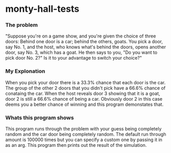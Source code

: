 # monty-hall-tests

### The problem
"Suppose you're on a game show, and you're given the choice of three doors: Behind one door is a car; behind the others, goats. You pick a door, say No. 1, and the host, who knows what's behind the doors, opens another door, say No. 3, which has a goat. He then says to you, "Do you want to pick door No. 2?" Is it to your advantage to switch your choice?"

### My Explonation
When you pick your door there is a 33.3% chance that each door is the car. The group of the other 2 doors that you didn't pick have a 66.6% chance of conataing the car. When the host reveals door 3 showing that it is a goat, door 2 is still a 66.6% chance of being a car. Obviously door 2 in this case deems you a better chance of winning and this program demonstates that.

### Whats this program shows
This program runs through the problem with your guess being completely random and the car door being completely random. The default run through amount is 100000 times but you can specify a custom one by passing it in as an arg. This program then prints out the result of the simulation.
